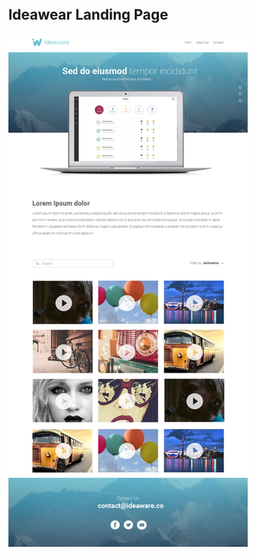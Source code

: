 # Ideawear Landing Page

![ScreenShot](https://raw.githubusercontent.com/djom20/ideawear-landing/master/assets/img/screenshot.jpg)